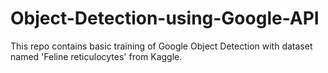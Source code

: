 # Object-Detection-using-Google-API
This repo contains basic training of Google Object Detection with dataset named 'Feline reticulocytes' from Kaggle.
